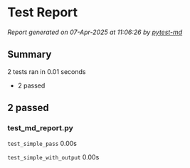 # Test Report

*Report generated on 07-Apr-2025 at 11:06:26 by [pytest-md]*

[pytest-md]: https://github.com/hackebrot/pytest-md

## Summary

2 tests ran in 0.01 seconds

- 2 passed

## 2 passed

### test_md_report.py

`test_simple_pass` 0.00s

`test_simple_with_output` 0.00s
